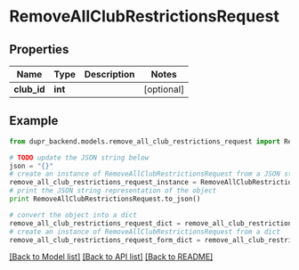 # RemoveAllClubRestrictionsRequest


## Properties
Name | Type | Description | Notes
------------ | ------------- | ------------- | -------------
**club_id** | **int** |  | [optional] 

## Example

```python
from dupr_backend.models.remove_all_club_restrictions_request import RemoveAllClubRestrictionsRequest

# TODO update the JSON string below
json = "{}"
# create an instance of RemoveAllClubRestrictionsRequest from a JSON string
remove_all_club_restrictions_request_instance = RemoveAllClubRestrictionsRequest.from_json(json)
# print the JSON string representation of the object
print RemoveAllClubRestrictionsRequest.to_json()

# convert the object into a dict
remove_all_club_restrictions_request_dict = remove_all_club_restrictions_request_instance.to_dict()
# create an instance of RemoveAllClubRestrictionsRequest from a dict
remove_all_club_restrictions_request_form_dict = remove_all_club_restrictions_request.from_dict(remove_all_club_restrictions_request_dict)
```
[[Back to Model list]](../README.md#documentation-for-models) [[Back to API list]](../README.md#documentation-for-api-endpoints) [[Back to README]](../README.md)


